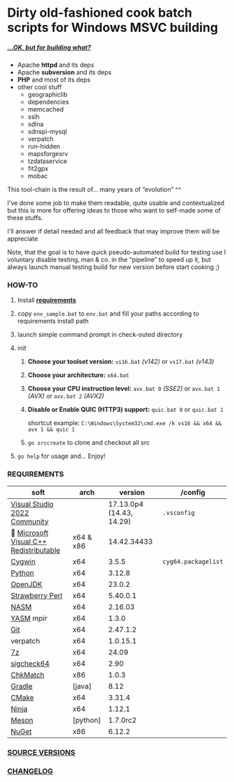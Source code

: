 # Dirty old-fashioned cook batch scripts for Windows MSVC building

##### *[...OK, but for building what?](./SRC_VERSION.md)*

- Apache **httpd** and its deps
- Apache **subversion** and its deps
- **PHP** and most of its deps
- other cool stuff
  - geographiclib
  - dependencies
  - memcached
  - sslh
  - sdlna
  - sdnspi-mysql
  - verpatch
  - run-hidden
  - mapsforgesrv
  - tzdataservice
  - fit2gpx
  - mobac

This tool-chain is the result of... many years of “evolution” ^^

I've done some job to make them readable, quite usable and contextualized but this is more for offering ideas to those who want to self-made some of these stuffs.

I'll answer if detail needed and all feedback that may improve them will be appreciate

Note, that the goal is to have quick pseudo-automated build for testing use I voluntary disable testing, man & co. in the “pipeline” to speed up it, but always launch manual testing build for new version before start cooking ;)

### HOW-TO

1. Install **[requirements](#requirements)**

2. copy `env_sample.bat` to `env.bat` and fill your paths according to requirements install path

3. launch simple command prompt in check-outed directory

4. init
   1. **Choose your toolset version:** `vs16.bat` _(v142)_ or `vs17.bat` _(v143)_

   2. **Choose your architecture:** `x64.bat`

   3. **Choose your CPU instruction level:** `avx.bat 0` _(SSE2)_ or `avx.bat 1` _(AVX)_ or `avx.bat 2` _(AVX2)_

   3. **Disable or Enable QUIC (HTTP3) support:** `quic.bat 0` or `quic.bat 1` 

      shortcut example: `C:\Windows\System32\cmd.exe /k vs16 && x64 && avx 1 && quic 1`

   4. `go srccreate` to clone and checkout all src
   
5. `go help` for usage and... Enjoy!

### REQUIREMENTS

| soft                                                         | arch | version    | /config             |
| ------------------------------------------------------------ | ---- | -------------- | ------------------- |
| [Visual Studio 2022 Community](https://visualstudio.microsoft.com/fr/thank-you-downloading-visual-studio/?sku=Community&rel=16) |      | 17.13.0p4 (14.43, 14.29) | `.vsconfig`         |
| :bookmark: [Microsoft Visual C++ Redistributable](https://learn.microsoft.com/en-us/cpp/windows/latest-supported-vc-redist?view=msvc-170) | x64 & x86 | 14.42.34433             |  |
| [Cygwin](https://cygwin.com/install.html)                    | x64  | 3.5.5 | `cyg64.packagelist` |
| [Python](https://www.python.org/downloads/)                  | x64  | 3.12.8 |                     |
| [OpenJDK](https://jdk.java.net/23/)                | x64  | 23.0.2 |                     |
| [Strawberry Perl](https://github.com/StrawberryPerl/Perl-Dist-Strawberry/releases) | x64  | 5.40.0.1 |                     |
| [NASM](https://www.nasm.us/pub/nasm/releasebuilds/?C=M;O=D) | x64  | 2.16.03 |                     |
| [YASM](https://yasm.tortall.net/Download.html) _mpir_ | x64 | 1.3.0 | |
| [Git](https://git-scm.com/download/win)                      | x64  | 2.47.1.2 |                     |
| verpatch                                                     | x64  | 1.0.15.1       |                     |
| [7z](https://www.7-zip.org/download.html)                    | x64  | 24.09 |                     |
| [sigcheck64](https://docs.microsoft.com/en-us/sysinternals/downloads/sigcheck) | x64  | 2.90       |                     |
| [ChkMatch](https://web.archive.org/web/20210205095232/https://www.debuginfo.com/tools/chkmatch.html) | x86 | 1.0.3          |                     |
| [Gradle](https://services.gradle.org/distributions/) | [java] | 8.12 | |
| [CMake](https://cmake.org/download/) | x64 | 3.31.4 | |
| [Ninja](https://github.com/ninja-build/ninja/releases) | x64 | 1.12.1 | |
| [Meson](https://github.com/mesonbuild/meson/releases) | [python] | 1.7.0rc2 | |
| [NuGet](https://www.nuget.org/downloads) | x86 | 6.12.2 | |

### [SOURCE VERSIONS](./SRC_VERSION.md)
### [CHANGELOG](./changelog.md)